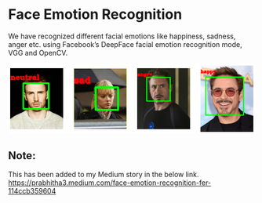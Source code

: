 # Face Emotion Recognition

We have recognized different facial emotions like happiness, sadness, anger etc. using Facebook’s DeepFace facial emotion recognition mode, VGG and OpenCV.<br>

![Image](https://github.com/Prabhitha/FaceEmotionRecognition/blob/main/Output.png)




## Note:<br>

This has been added to my Medium story in the below link.<br>
https://prabhitha3.medium.com/face-emotion-recognition-fer-114ccb359604
